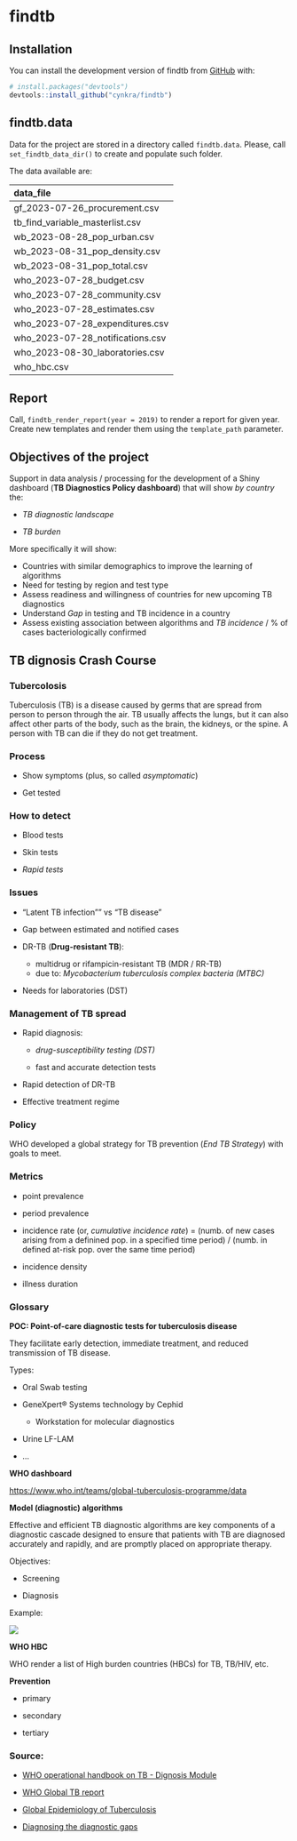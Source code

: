 
<!-- README.md is generated from README.Rmd. Please edit that file -->

# findtb

<!-- badges: start -->
<!-- badges: end -->

## Installation

You can install the development version of findtb from
[GitHub](https://github.com/) with:

``` r
# install.packages("devtools")
devtools::install_github("cynkra/findtb")
```

## findtb.data

Data for the project are stored in a directory called `findtb.data`.
Please, call `set_findtb_data_dir()` to create and populate such folder.

The data available are:

| data_file                           |
|:------------------------------------|
| gf_2023-07-26_procurement.csv       |
| tb_find_variable_masterlist.csv     |
| wb_2023-08-28_pop_urban.csv |
| wb_2023-08-31_pop_density.csv       |
| wb_2023-08-31_pop_total.csv       |
| who_2023-07-28_budget.csv           |
| who_2023-07-28_community.csv        |
| who_2023-07-28_estimates.csv        |
| who_2023-07-28_expenditures.csv     |
| who_2023-07-28_notifications.csv    |
| who_2023-08-30_laboratories.csv     |
| who_hbc.csv                         |

## Report

Call, `findtb_render_report(year = 2019)` to render a report for given
year. Create new templates and render them using the `template_path`
parameter.

## Objectives of the project

Support in data analysis / processing for the development of a Shiny
dashboard (**TB Diagnostics Policy dashboard**) that will show *by
country* the:

- *TB diagnostic landscape*

- *TB burden*

More specifically it will show:

- Countries with similar demographics to improve the learning of
  algorithms
- Need for testing by region and test type
- Assess readiness and willingness of countries for new upcoming TB
  diagnostics
- Understand *Gap* in testing and TB incidence in a country
- Assess existing association between algorithms and *TB incidence* / %
  of cases bacteriologically confirmed

## TB dignosis Crash Course

### Tubercolosis

Tuberculosis (TB) is a disease caused by germs that are spread from
person to person through the air. TB usually affects the lungs, but it
can also affect other parts of the body, such as the brain, the kidneys,
or the spine. A person with TB can die if they do not get treatment.

### Process

- Show symptoms (plus, so called *asymptomatic*)

- Get tested

### How to detect

- Blood tests

- Skin tests

- *Rapid tests*

### Issues

- “Latent TB infection”” vs “TB disease”

- Gap between estimated and notified cases

- DR-TB (**Drug-resistant TB**):

  - multidrug or rifampicin-resistant TB (MDR / RR-TB)
  - due to: *Mycobacterium tuberculosis complex bacteria (MTBC)*

- Needs for laboratories (DST)

### Management of TB spread

- Rapid diagnosis:

  - *drug-susceptibility testing (DST)*

  - fast and accurate detection tests

- Rapid detection of DR-TB

- Effective treatment regime

### Policy

WHO developed a global strategy for TB prevention (*End TB Strategy*)
with goals to meet.

### Metrics

- point prevalence

- period prevalence

- incidence rate (or, *cumulative incidence rate*) = (numb. of new cases
  arising from a definined pop. in a specified time period) / (numb. in
  defined at-risk pop. over the same time period)

- incidence density

- illness duration

### Glossary

**POC: Point-of-care diagnostic tests for tuberculosis disease**

They facilitate early detection, immediate treatment, and reduced
transmission of TB disease.

Types:

- Oral Swab testing

- GeneXpert® Systems technology by Cephid

  - Workstation for molecular diagnostics

- Urine LF-LAM

- …

**WHO dashboard**

<https://www.who.int/teams/global-tuberculosis-programme/data>

**Model (diagnostic) algorithms**

Effective and efficient TB diagnostic algorithms are key components of a
diagnostic cascade designed to ensure that patients with TB are
diagnosed accurately and rapidly, and are promptly placed on appropriate
therapy.

Objectives:

- Screening

- Diagnosis

Example:

![](https://tbksp.org/sites/default/files/inline-images/Fig4-2.gif)

**WHO HBC**

WHO render a list of High burden countries (HBCs) for TB, TB/HIV, etc.

**Prevention**

- primary

- secondary

- tertiary

### Source:

- [WHO operational handbook on TB - Dignosis
  Module](https://www.who.int/publications/i/item/9789240030589)

- [WHO Global TB
  report](https://www.who.int/teams/global-tuberculosis-programme/data#gtbr)

- [Global Epidemiology of
  Tuberculosis](https://www.ncbi.nlm.nih.gov/pmc/articles/PMC4315920/)

- [Diagnosing the diagnostic
  gaps](https://www.youtube.com/watch?v=pvp7HiHOU2Q)
